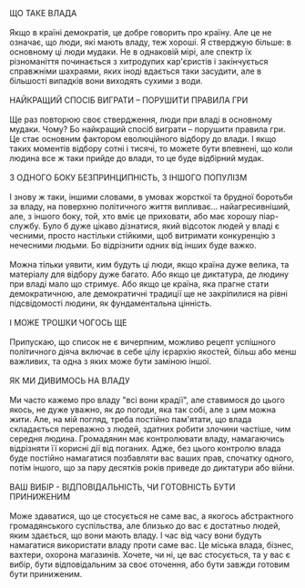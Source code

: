 ЩО ТАКЕ ВЛАДА<br><br>
Якщо в країні демократія, це добре говорить про країну. Але це не означає, що люди, які мають владу, теж хороші. Я стверджую більше: в основному ці люди мудаки. Не в однаковій мірі, але спектр їх різноманіття починається з хитродупих кар'єристів і закінчується справжніми шахраями, яких іноді вдається таки засудити, але в більшості випадків вони виходять сухими з води.<br><br>
НАЙКРАЩИЙ СПОСІБ ВИГРАТИ – ПОРУШИТИ ПРАВИЛА ГРИ<br><br>
Ще раз повторюю своє ствердження, люди при владі в основному мудаки. Чому? Бо найкращий спосіб виграти – порушити правила гри. Це стає основним фактором еволюційного відбору до влади. І якщо таких моментів відбору сотні і тисячі, то можете бути впевнені, що коли людина все ж таки прийде до влади, то це буде відбірний мудак.<br><br>
З ОДНОГО БОКУ БЕЗПРИНЦИПНІСТЬ, З ІНШОГО ПОПУЛІЗМ<br><br>
І знову ж таки, іншими словами, в умовах жорсткої та брудної боротьби за владу, на поверхню політичного життя випливає... найагресивніший, але, з іншого боку, той, хто вміє це приховати, або має хорошу піар-службу. Було б дуже цікаво дізнатися, який відсоток людей у владі є чесними, просто настільки стійкими, щоб витримати конкуренцію з нечесними людьми. Бо відрізнити одних від інших буде важко.<br><br>
Можна тільки уявити, ким будуть ці люди, якщо країна дуже велика, та матеріалу для відбору дуже багато. Або якщо це диктатура, де людину при владі мало що стримує. Або якщо це країна, яка прагне стати демократичною, але демократичні традиції ще не закріпилися на рівні підсвідомості людини, як фундаментальна цінність.<br><br>
І МОЖЕ ТРОШКИ ЧОГОСЬ ЩЕ<br><br>
Припускаю, що список не є вичерпним, можливо рецепт успішного політичного діяча включає в себе цілу ієрархію якостей, більш або менш важливих, та одна з яких може бути заміною іншої.<br><br>
ЯК МИ ДИВИМОСЬ НА ВЛАДУ<br><br>
Ми часто кажемо про владу "всі вони крадії", але ставимося до цього якось, не дуже уважно, як до погоди, яка так собі, але з цим можна жити. Але, на мій погляд, треба постійно пам'ятати, що влада складається переважно з людей, здатних робити злочини частіше, чим середня людина. Громадянин має контролювати владу, намагаючись відрізняти її корисні дії від поганих. Адже, без цього контролю влада буде постійно намагатися позбавляти вас ваших прав, спочатку одного, потім іншого, що за пару десятків років приведе до диктатури або війни.<br><br>
ВАШ ВИБІР - ВІДПОВІДАЛЬНІСТЬ, ЧИ ГОТОВНІСТЬ БУТИ ПРИНИЖЕНИМ<br><br>
Може здаватися, що це стосується не саме вас, а якогось абстрактного громадянського суспільства, але близько до вас є достатньо людей, яким здається, що вони мають владу. І час від часу вони будуть намагатися використати владу проти саме вас. Це міська влада, бізнес, вахтери, охорона магазинів. Хочете, чи ні, це вас стосується, та у вас є вибір, бути відповідальним за своє оточення, або бути завжди готовим бути приниженим.<br><br>
